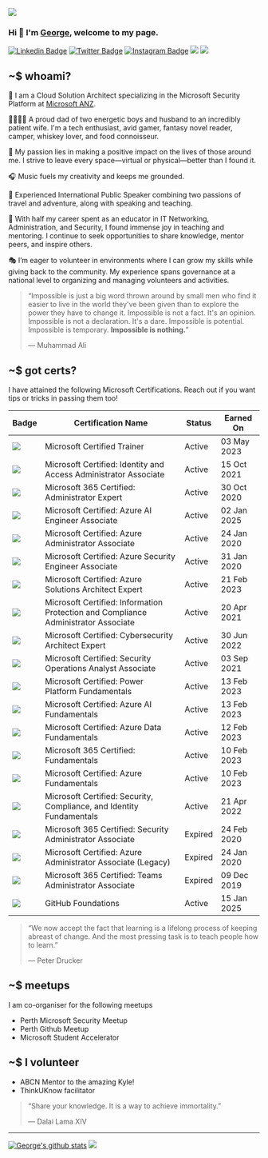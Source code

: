 ![](https://github.com/anothergeorgecoldham/anothergeorgecoldham/blob/main/images/header.jpg)
### Hi :beers: I'm [George](https://github.com/anothergeorgecoldham), welcome to my page.

[![Linkedin Badge](https://img.shields.io/badge/-LinkedIn-0e76a8?style=flat-square&logo=Linkedin&logoColor=white)](https://linkedin.com/in/georgecoldham)
[![Twitter Badge](https://img.shields.io/badge/-Twitter-00acee?style=flat-square&logo=Twitter&logoColor=white)](https://twitter.com/georgecoldham)
[![Instagram Badge](https://img.shields.io/badge/-Instagram-e4405f?style=flat-square&logo=Instagram&logoColor=white)](https://instagram.com/gcoldham/)
![](https://img.shields.io/github/last-commit/anothergeorgecoldham/anothergeorgecoldham?&style=flat-square)
![](https://img.shields.io/github/followers/anothergeorgecoldham?label=Follow&style=flat-square)

## ~$ whoami?
:office: I am a Cloud Solution Architect specializing in the Microsoft Security Platform at [Microsoft ANZ](https://www.microsoft.com).

:family_man_woman_boy_boy: A proud dad of two energetic boys and husband to an incredibly patient wife. I'm a tech enthusiast, avid gamer, fantasy novel reader, camper, whiskey lover, and food connoisseur.

:yellow_heart: My passion lies in making a positive impact on the lives of those around me. I strive to leave every space—virtual or physical—better than I found it.

:headphones: Music fuels my creativity and keeps me grounded.

:loudspeaker: Experienced International Public Speaker combining two passions of travel and adventure, along with speaking and teaching.

:pray: With half my career spent as an educator in IT Networking, Administration, and Security, I found immense joy in teaching and mentoring. I continue to seek opportunities to share knowledge, mentor peers, and inspire others.

:performing_arts: I’m eager to volunteer in environments where I can grow my skills while giving back to the community. My experience spans governance at a national level to organizing and managing volunteers and activities.

>“Impossible is just a big word thrown around by small men who find it easier to live in the world they've been given than to explore the power they have to change it. Impossible is not a fact. It's an opinion. Impossible is not a declaration. It's a dare. Impossible is potential. Impossible is temporary. **Impossible is nothing.**”
>
>― Muhammad Ali

## ~$ got certs?

I have attained the following Microsoft Certifications.  Reach out if you want tips or tricks in passing them too!

| **Badge** | **Certification Name**                                                                 | **Status**   | **Earned On**       |
|-----------|-----------------------------------------------------------------------------------|----------|-----------------|
| ![](images/microsoft-certified-general-badge.svg) | Microsoft Certified Trainer                                                                           | Active   | 03 May 2023      |
| ![](images/microsoft-certified-associate-badge.svg) | Microsoft Certified: Identity and Access Administrator Associate                 | Active   | 15 Oct 2021 |
| ![](images/microsoft-certified-expert-badge.svg) | Microsoft 365 Certified: Administrator Expert                                    | Active   | 30 Oct 2020 |
| ![](images/microsoft-certified-associate-badge.svg) | Microsoft Certified: Azure AI Engineer Associate                                 | Active   | 02 Jan 2025  |
| ![](images/microsoft-certified-associate-badge.svg) | Microsoft Certified: Azure Administrator Associate                               | Active   | 24 Jan 2020 |
| ![](images/microsoft-certified-associate-badge.svg) | Microsoft Certified: Azure Security Engineer Associate                           | Active   | 31 Jan 2020 |
| ![](images/microsoft-certified-expert-badge.svg) | Microsoft Certified: Azure Solutions Architect Expert                            | Active   | 21 Feb 2023 |
| ![](images/microsoft-certified-associate-badge.svg) | Microsoft Certified: Information Protection and Compliance Administrator Associate| Active   | 20 Apr 2021   |
| ![](images/microsoft-certified-expert-badge.svg) | Microsoft Certified: Cybersecurity Architect Expert                              | Active   | 30 Jun 2022    |
| ![](images/microsoft-certified-associate-badge.svg) | Microsoft Certified: Security Operations Analyst Associate                       | Active   | 03 Sep 2021|
| ![](images/microsoft-certified-fundamentals-badge.svg) | Microsoft Certified: Power Platform Fundamentals                                 | Active   | 13 Feb 2023|
| ![](images/microsoft-certified-fundamentals-badge.svg) | Microsoft Certified: Azure AI Fundamentals                                       | Active   | 13 Feb 2023|
| ![](images/microsoft-certified-fundamentals-badge.svg) | Microsoft Certified: Azure Data Fundamentals                                     | Active   | 12 Feb 2023|
| ![](images/microsoft-certified-fundamentals-badge.svg) | Microsoft 365 Certified: Fundamentals                                            | Active   | 10 Feb 2023|
| ![](images/microsoft-certified-fundamentals-badge.svg) | Microsoft Certified: Azure Fundamentals                                          | Active   | 10 Feb 2023|
| ![](images/microsoft-certified-fundamentals-badge.svg) | Microsoft Certified: Security, Compliance, and Identity Fundamentals             | Active   | 21 Apr 2022   |
| ![](images/microsoft-certified-associate-badge.svg) | Microsoft 365 Certified: Security Administrator Associate                        | Expired  | 24 Feb 2020|
| ![](images/microsoft-certified-associate-badge.svg) | Microsoft Certified: Azure Administrator Associate (Legacy)                      | Expired  | 24 Jan 2020 |
| ![](images/microsoft-certified-associate-badge.svg) | Microsoft 365 Certified: Teams Administrator Associate                           | Expired  | 09 Dec 2019 |
| ![](images/github-foundations.png) | GitHub Foundations                          | Active  | 15 Jan 2025 |

>“We now accept the fact that learning is a lifelong process of keeping abreast of change. And the most pressing task is to teach people how to learn.”
>
>― Peter Drucker

## ~$ meetups

I am co-organiser for the following meetups

- Perth Microsoft Security Meetup
- Perth Github Meetup
- Microsoft Student Accelerator

## ~$ I volunteer

- ABCN Mentor to the amazing Kyle!
- ThinkUKnow facilitator


>“Share your knowledge. It is a way to achieve immortality.” 
>
>― Dalai Lama XIV

--- 
[![George's github stats](https://github-readme-stats.vercel.app/api?username=anothergeorgecoldham&show_icons=true&theme=default&disable_animations=false)](https://github.com/anuraghazra/github-readme-stats)
     ![](https://github.com/anothergeorgecoldham/anothergeorgecoldham/blob/main/images/1608323561.gif)
